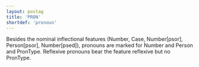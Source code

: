 ```yaml
---
layout: postag
title: 'PRON'
shortdef: 'pronoun'
---
```


Besides the nominal inflectional features (Number, Case, Number[psor], Person[psor], Number[psed]), pronouns are marked for Number and Person and PronType. Reflexive pronouns bear the feature reflexive but no PronType.
<!-- Interlanguage links updated Ne 5. května 2024, 18:19:39 CEST -->
